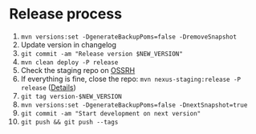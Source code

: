 # Release process

1. `mvn versions:set -DgenerateBackupPoms=false -DremoveSnapshot`
2. Update version in changelog
3. `git commit -am "Release version $NEW_VERSION"`
4. `mvn clean deploy -P release`
5. Check the staging repo on [OSSRH](https://oss.sonatype.org/#stagingRepositories)
6. If everything is fine, close the repo: `mvn nexus-staging:release -P release` ([Details](https://central.sonatype.org/publish/publish-maven/))
7. `git tag version-$NEW_VERSION`
8. `mvn versions:set -DgenerateBackupPoms=false -DnextSnapshot=true`
9. `git commit -am "Start development on next version"`
10. `git push && git push --tags`
